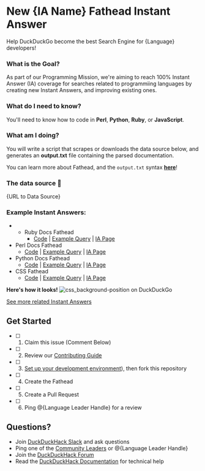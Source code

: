 # New {IA Name} Fathead Instant Answer
Help DuckDuckGo become the best Search Engine for {Language} developers!


### What is the Goal?
As part of our Programming Mission, we're aiming to reach 100% Instant Answer (IA) coverage for searches related to programmiing languages by creating new Instant Answers, and improving existing ones.


### What do I need to know?
You'll need to know how to code in **Perl**, **Python**, **Ruby**, or **JavaScript**.


### What am I doing?
You will write a script that scrapes or downloads the data source below, and generates an **output.txt** file containing the parsed documentation.

You can learn more about Fathead, and the `output.txt` syntax [**here**](https://docs.duckduckhack.com/resources/fathead-overview.html)!


### The data source :rocket:
{URL to Data Source}


### Example Instant Answers:

- - Ruby Docs Fathead
    - [Code](https://github.com/duckduckgo/zeroclickinfo-fathead/tree/master/lib/fathead/ruby) | [Example Query](https://duckduckgo.com/?q=array+bsearch&ia=about) | [IA Page](https://duck.co/ia/view/ruby)
- Perl Docs Fathead
    - [Code](https://github.com/duckduckgo/zeroclickinfo-fathead/tree/master/lib/fathead/perl_doc) | [Example Query](https://duckduckgo.com/?q=perl+foreach&t=vivaldi&ia=about) | [IA Page](https://duck.co/ia/view/perl_doc)
- Python Docs Fathead
    - [Code](https://github.com/duckduckgo/zeroclickinfo-fathead/tree/master/lib/fathead/python) | [Example Query](https://duckduckgo.com/?q=python+print&ia=about) | [IA Page](https://duck.co/ia/view/python)
- CSS Fathead
    - [Code](https://github.com/duckduckgo/zeroclickinfo-fathead/tree/master/lib/fathead/mdn_css) | [Example Query](https://duckduckgo.com/?q=css+background-position&ia=about) | [IA Page](https://duck.co/ia/view/mdn_css)

**Here's how it looks!**
![css_background-position on DuckDuckGo](https://cloud.githubusercontent.com/assets/873785/19787197/7da67c5c-9c6f-11e6-85f5-c79c505c7875.png)


[See more related Instant Answers](https://duck.co/ia?repo=fathead)


## Get Started
- [ ] 1) Claim this issue (Comment Below)
- [ ] 2) Review our [Contributing Guide](https://github.com/duckduckgo/zeroclickinfo-fathead/blob/master/CONTRIBUTING.md)
- [ ] 3) [Set up your development environment](https://docs.duckduckhack.com/welcome/setup-dev-environment.html)), then fork this repository
- [ ] 4) Create the Fathead
- [ ] 5) Create a Pull Request
- [ ] 6) Ping @{Language Leader Handle} for a review


## Questions?
- Join [DuckDuckHack Slack](https://quackslack.herokuapp.com/) and ask questions
- Ping one of the [Community Leaders](https://duck.co/help/community/community-leaders) or @{Language Leader Handle}
- Join the [DuckDuckHack Forum](https://forum.duckduckhack.com/c/programming/{language})
- Read the [DuckDuckHack Documentation](https://docs.duckduckhack.com/) for technical help
